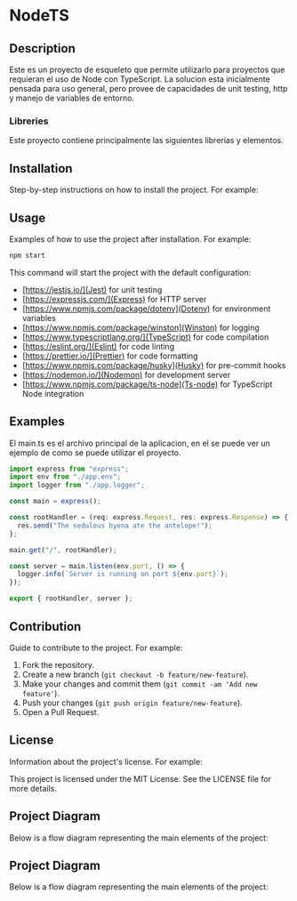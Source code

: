 # NodeTS

## Description

Este es un proyecto de esqueleto que permite utilizarlo para proyectos que requieran el uso de Node con TypeScript. La solucion esta inicialmente pensada para uso general, pero provee de capacidades de unit testing, http y manejo de variables de entorno.

### Libreries

Este proyecto contiene principalmente las siguientes librerias y elementos.

## Installation

Step-by-step instructions on how to install the project. For example:

## Usage

Examples of how to use the project after installation. For example:

``` bash
npm start
```

This command will start the project with the default configuration:

- [https://jestjs.io/](Jest) for unit testing
- [https://expressjs.com/](Express) for HTTP server
- [https://www.npmjs.com/package/dotenv](Dotenv) for environment variables
- [https://www.npmjs.com/package/winston](Winston) for logging
- [https://www.typescriptlang.org/](TypeScript) for code compilation
- [https://eslint.org/](Eslint) for code linting
- [https://prettier.io/](Prettier) for code formatting
- [https://www.npmjs.com/package/husky](Husky) for pre-commit hooks
- [https://nodemon.io/](Nodemon) for development server
- [https://www.npmjs.com/package/ts-node](Ts-node) for TypeScript Node integration

## Examples

El main.ts es el archivo principal de la aplicacion, en el se puede ver un ejemplo de como se puede utilizar el proyecto.

``` typescript
import express from "express";
import env from "./app.env";
import logger from "./app.logger";

const main = express();

const rootHandler = (req: express.Request, res: express.Response) => {
  res.send("The sedulous hyena ate the antelope!");
};

main.get("/", rootHandler);

const server = main.listen(env.port, () => {
  logger.info(`Server is running on port ${env.port}`);
});

export { rootHandler, server };

```

## Contribution

Guide to contribute to the project. For example:

1. Fork the repository.
2. Create a new branch (`git checkout -b feature/new-feature`).
3. Make your changes and commit them (`git commit -am 'Add new feature'`).
4. Push your changes (`git push origin feature/new-feature`).
5. Open a Pull Request.

## License

Information about the project's license. For example:

This project is licensed under the MIT License. See the LICENSE file for more details.

## Project Diagram

Below is a flow diagram representing the main elements of the project:

## Project Diagram

Below is a flow diagram representing the main elements of the project:
